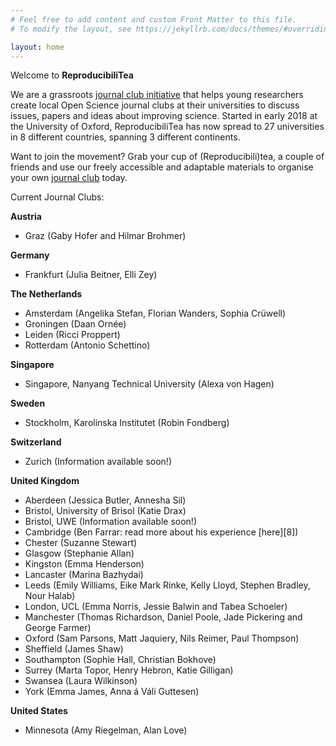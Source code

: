 ```yaml
---
# Feel free to add content and custom Front Matter to this file.
# To modify the layout, see https://jekyllrb.com/docs/themes/#overriding-theme-defaults

layout: home
---
```


Welcome to **ReproducibiliTea**

We are a grassroots [journal club initiative](/about/) that helps young researchers create local Open Science journal clubs at their universities to discuss issues, papers and ideas about improving science. Started in early 2018 at the University of Oxford, ReproducibiliTea has now spread to 27 universities in 8 different countries, spanning 3 different continents. 

Want to join the movement? Grab your cup of (Reproducibili)tea, a couple of friends and use our freely accessible and adaptable materials to organise your own [journal club](/journal-clubs/) today. 

Current Journal Clubs:

**Austria**
- Graz (Gaby Hofer and Hilmar Brohmer)

**Germany**
- Frankfurt (Julia Beitner, Elli Zey)

**The Netherlands**
- Amsterdam (Angelika Stefan, Florian Wanders, Sophia Crüwell)
- Groningen (Daan Ornée)
- Leiden (Ricci Proppert)
- Rotterdam (Antonio Schettino)

**Singapore**
- Singapore, Nanyang Technical University (Alexa von Hagen)

**Sweden**
- Stockholm, Karolinska Institutet (Robin Fondberg)

**Switzerland**
- Zurich (Information available soon!)

**United Kingdom** 
- Aberdeen (Jessica Butler, Annesha Sil)
- Bristol, University of Brisol (Katie Drax)
- Bristol, UWE (Information available soon!)
- Cambridge (Ben Farrar: read more about his experience [here][8]) 
- Chester (Suzanne Stewart)
- Glasgow (Stephanie Allan)
- Kingston (Emma Henderson)
- Lancaster (Marina Bazhydai)
- Leeds (Emily Williams, Eike Mark Rinke, Kelly Lloyd, Stephen Bradley, Nour Halab)
- London, UCL (Emma Norris, Jessie Balwin and Tabea Schoeler)
- Manchester (Thomas Richardson, Daniel Poole, Jade Pickering and George Farmer)
- Oxford (Sam Parsons, Matt Jaquiery, Nils Reimer, Paul Thompson)
- Sheffield (James Shaw)
- Southampton (Sophie Hall, Christian Bokhove)
- Surrey (Marta Topor, Henry Hebron, Katie Gilligan)
- Swansea (Laura Wilkinson)
- York (Emma James, Anna á Váli Guttesen)

**United States**
- Minnesota (Amy Riegelman, Alan Love)

